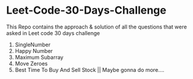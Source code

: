 # Leet-Code-30-Days-Challenge
This Repo contains the approach & solution of all the questions that were asked in Leet code 30 days challenge

1. SingleNumber
2. Happy Number<br/>
3. Maximum Subarray<br/>
4. Move Zeroes<br/>
5. Best Time To Buy And Sell Stock ||
Maybe gonna do more....
